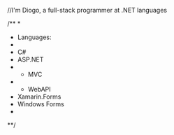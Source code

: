 //I'm Diogo, a full-stack programmer at .NET languages

/**
*
* Languages:
* 
* C#
* ASP.NET
*    - MVC
*    - WebAPI
* Xamarin.Forms
* Windows Forms
*
**/
